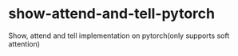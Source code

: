 # show-attend-and-tell-pytorch
Show, attend and tell implementation on pytorch(only supports soft attention)
